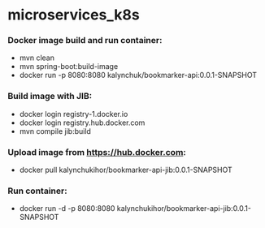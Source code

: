 # microservices_k8s 

### Docker image build and run  container:
- mvn clean
- mvn spring-boot:build-image
- docker run -p 8080:8080 kalynchuk/bookmarker-api:0.0.1-SNAPSHOT
### Build image with JIB:
- docker login registry-1.docker.io
- docker login registry.hub.docker.com
- mvn compile jib:build
### Upload image from https://hub.docker.com:
- docker pull kalynchukihor/bookmarker-api-jib:0.0.1-SNAPSHOT
### Run container:
- docker run -d -p 8080:8080 kalynchukihor/bookmarker-api-jib:0.0.1-SNAPSHOT
